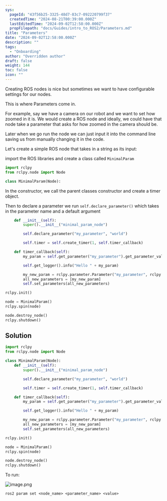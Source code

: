 ```yaml
---
sys:
  pageId: "43f56b25-3325-48d7-83c7-092220799f37"
  createdTime: "2024-08-21T00:39:00.000Z"
  lastEditedTime: "2024-09-02T12:58:00.000Z"
  propFilepath: "docs/Guides/intro_to_ROS2/Parameters.md"
title: "Parameters"
date: "2024-09-02T12:58:00.000Z"
description: ""
tags:
  - "Onboarding"
author: "Overridden author"
draft: false
weight: 144
toc: false
icon: ""
---
```


Creating ROS nodes is nice but sometimes we want to have configurable settings for our nodes.

This is where Parameters come in.

For example, say we have a camera on our robot and we want to set how zoomed in it is. We would create a ROS node and ideally, we could have that node take a parameter that asks for how zoomed in the camera should be.

Later when we go run the node we can just input it into the command line saving us from manually changing it in the code.

Let's create a simple ROS node that takes in a string as its input:

import the ROS libraries and create a class called `MinimalParam`

```python
import rclpy
from rclpy.node import Node

class MinimalParam(Node):
```

In the constructor, we call the parent classes constructor and create a timer object.

Then to declare a parameter we run `self.declare_parameter()` which takes in the parameter name and a default argument

```python
    def __init__(self):
        super().__init__("minimal_param_node")

        self.declare_parameter("my_parameter", "world")

        self.timer = self.create_timer(1, self.timer_callback)
```

```python
    def timer_callback(self):
        my_param = self.get_parameter("my_parameter").get_parameter_value().string_value

        self.get_logger().info("Hello " + my_param)

        my_new_param = rclpy.parameter.Parameter("my_parameter", rclpy.Parameter.Type.STRING, "world")
        all_new_parameters = [my_new_param]
        self.set_parameters(all_new_parameters)

```

```python
rclpy.init()

node = MinimalParam()
rclpy.spin(node)

node.destroy_node()
rclpy.shutdown()
```

## Solution

```python
import rclpy
from rclpy.node import Node

class MinimalParam(Node):
    def __init__(self):
        super().__init__("minimal_param_node")

        self.declare_parameter("my_parameter", "world")

        self.timer = self.create_timer(1, self.timer_callback)

    def timer_callback(self):
        my_param = self.get_parameter("my_parameter").get_parameter_value().string_value

        self.get_logger().info("Hello " + my_param)

        my_new_param = rclpy.parameter.Parameter("my_parameter", rclpy.Parameter.Type.STRING, "world")
        all_new_parameters = [my_new_param]
        self.set_parameters(all_new_parameters)

rclpy.init()

node = MinimalParam()
rclpy.spin(node)

node.destroy_node()
rclpy.shutdown()

```

To run:

![image.png](https://prod-files-secure.s3.us-west-2.amazonaws.com/d518164a-d88e-44d1-a4ee-3adb3bd8bce0/151b96b5-c251-459e-ab62-15a7f923023a/image.png?X-Amz-Algorithm=AWS4-HMAC-SHA256&X-Amz-Content-Sha256=UNSIGNED-PAYLOAD&X-Amz-Credential=ASIAZI2LB4665RBXEENC%2F20250317%2Fus-west-2%2Fs3%2Faws4_request&X-Amz-Date=20250317T121452Z&X-Amz-Expires=3600&X-Amz-Security-Token=IQoJb3JpZ2luX2VjEOz%2F%2F%2F%2F%2F%2F%2F%2F%2F%2FwEaCXVzLXdlc3QtMiJHMEUCICGOG%2FtulcEpvLlFCpKfWZQdwhlrCSL%2BFe6GlXS4dXbuAiEA0axRHAJ%2FhWG61yzhBe8jhRiJht4ew22B2cGvEn1urpIq%2FwMIRBAAGgw2Mzc0MjMxODM4MDUiDLdl6mxFGKT4ZoExvircA2r1G7qMqH0y1awc4Aum6ayk%2FNhIVZIb0TlbaThweS2mU%2FMzSpIgidhMUqlQa9f0hPmx9o1eKX0Pbn8koW7leZTP815ssZ4%2BedwinlqvVs3owc1FfrFunyFds%2BlO2IppAA11ZcphtQiwWF2CCWnbdILAdh1WiNdppgmbJI3qpUWZlQTEx0xK8mJXF1Y5pkigF4wyAiNB%2Bqiro8JZxR6apKlbjDbDDHngTua5go2GnPw7ZgVGjyL8aSLuX2ed45ETGqQltYIkNnKYhJGICTZo4dzzGqpxoFcQYuOrtqP9rpT%2FfuYSYLc4DChKj4uww5On9u2AdveYq44HDxW0xK6cjBv8MFQRhReiI%2Ftvd568Q2%2ByZT5u8pYz8LH3cXgN8dRJea1YoBUZnkmxDPhCmLURnyHsmHws%2BcmLgJIpkDAcUFzF478gJxDmJKJfEZbNsQZj3WZkyrNf6wCM%2ByudU%2F3%2FPk7rOMm0ZLgkVCJADWIsHDhZkZYFdaR4VCBVzksxCWQgBGHdmCWiaBXACuBuaaD%2B5spAhuUVirdSeTFBSgGo5EVbY0jR8KAaHGZsY%2Bw1fsZKLNQ1Cpx94NuJ9pPnF8VkWMukbuYr6AE904jyCS2lk%2F5LdX%2FnXclgbgzu8CKDMNmL4L4GOqUBDXXQuaJC8uHgzuAXw00DLA%2Ff4JNDE3euV41aaolNZxHCZWe%2B5mmKpPKNubeYdW2exCYxQc7NoPUUVA579qmhH7Yg9wyVUcaFLddv0Cqaq0GwbMiJYnQnUX%2BJ3C41QoVJ5iqdzfToezfjf1eVMWJ49IKUaWx5IkPII5kl29d%2B%2FmzbMLnUq3hspdg5tblf%2FrJNqDwuh6ChHpzt3oQBmmuSA0lwIYer&X-Amz-Signature=598f88e620a25adf52cda2064e833e7d3ae1e0551ebb1a06c2b6a8ba5809ee4c&X-Amz-SignedHeaders=host&x-id=GetObject)

`ros2 param set <node_name> <parameter_name> <value>`
